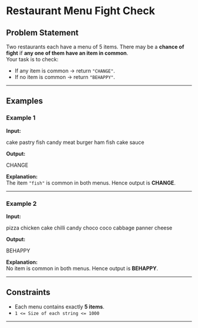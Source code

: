 # Restaurant Menu Fight Check

## Problem Statement  
Two restaurants each have a menu of 5 items. There may be a **chance of fight** if **any one of them have an item in common**.  
Your task is to check:  
- If any item is common → return `"CHANGE"`.  
- If no item is common → return `"BEHAPPY"`.  

---

## Examples  

### Example 1
**Input:**  

cake pastry fish candy meat
burger ham fish cake sauce


**Output:**  

CHANGE


**Explanation:**  
The item `"fish"` is common in both menus. Hence output is **CHANGE**.  

---

### Example 2
**Input:**  

pizza chicken cake chilli candy
choco coco cabbage panner cheese


**Output:**  

BEHAPPY


**Explanation:**  
No item is common in both menus. Hence output is **BEHAPPY**.  

---

## Constraints
- Each menu contains exactly **5 items**.  
- `1 <= Size of each string <= 1000`  

---
